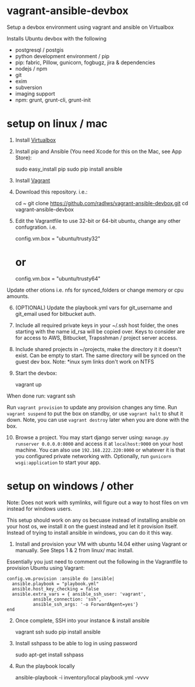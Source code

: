 # vagrant-ansible-devbox
Setup a devbox environment using vagrant and ansible on Virtualbox


Installs Ubuntu devbox with the following

* postgresql / postgis
* python development environment / pip
* pip: fabric, Pillow, gunicorn, fogbugz, jira & dependencies
* nodejs / npm
* git
* exim
* subversion
* imaging support
* npm: grunt, grunt-cli, grunt-init

# setup on linux / mac

1) Install [Virtualbox](https://www.virtualbox.org/wiki/Downloads)

2) Install pip and Ansible (You need Xcode for this on the Mac, see App Store):
     
     sudo easy_install pip
     sudo pip install ansible

3) Install [Vagrant](https://www.vagrantup.com/downloads.html)

4) Download this repository. i.e.:

    cd ~
    git clone https://github.com/radlws/vagrant-ansible-devbox.git
    cd vagrant-ansible-devbox

5) Edit the Vagrantfile to use 32-bit or 64-bit ubuntu, change any other confugration. i.e.

    config.vm.box = "ubuntu/trusty32"
    # or
    config.vm.box = "ubuntu/trusty64"

Update other otions i.e. nfs for synced_folders or change memory or cpu amounts.

6) (OPTIONAL) Update the playbook.yml vars for git_username and git_email used for bitbucket auth.

7) Include all required private keys in your ~/.ssh host folder, the ones starting with the name id_rsa will be copied over. Keys to consider are for access to AWS, Bitbucket, Trapsshman / project server access.

8) Include shared projects in ~/projects, make the directory it it doesn't exist. Can be empty to start. The same directory will be synced on the guest dev box. Note: *inux sym links don't work on NTFS

9) Start the devbox: 

    vagrant up 

When done run: 
    vagrant ssh
    
Run `vagrant provision` to update any provision changes any time. Run `vagrant suspend` to put the box on standby, or use `vagrant halt` to shut it down. Note, you can use `vagrant destroy` later when you are done with the box. 

10) Browse a project. You may start django server using: `manage.py runserver 0.0.0.0:8000` and access it at `localhost:9000` on your host machine. You can also use `192.168.222.220:8000` or whatever it is that you configured private networking with.  Optionally, run `gunicorn wsgi:application` to start your app.

# setup on windows / other

Note: Does not work with symlinks, will figure out a way to host files on vm instead for windows users.

This setup should work on any os becuase instead of installing ansible on your host os, we install it on the guest instead and let it provision itself.  Instead of trying to install ansible in windows, you can do it this way.

1) Install and provision your VM with ubuntu 14.04 either using Vagrant or manually. See Steps 1 & 2 from linux/ mac install.

Essentially you just need to comment out the following in the Vagrantfile to provision Ubuntu using Vagrant:

    config.vm.provision :ansible do |ansible|
      ansible.playbook = "playbook.yml"
      ansible.host_key_checking = false
      ansible.extra_vars = { ansible_ssh_user: 'vagrant',
              ansible_connection: 'ssh',
              ansible_ssh_args: '-o ForwardAgent=yes'}
    end

2) Once complete, SSH into your instance & install ansible


    vagrant ssh
    sudo pip install ansible


3) Install sshpass to be able to log in using password

    sudo apt-get install sshpass

4) Run the playbook locally

    ansible-playbook -i inventory/local playbook.yml  -vvvv
